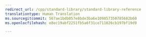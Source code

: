 ```yaml
---
redirect_url: /cpp/standard-library/standard-library-reference
translationtype: Human Translation
ms.sourcegitcommit: 567ae1bdb057e8bde3ba6e109857350785682b60
ms.openlocfilehash: e8ec19abf2251fb5a6f31ce711026cb197bf19d9

---
```



<!--HONumber=Feb17_HO4-->



